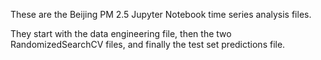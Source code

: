 These are the Beijing PM 2.5 Jupyter Notebook time series analysis files. 

They start with the data engineering file, then the two RandomizedSearchCV files, and finally the test set predictions file.
